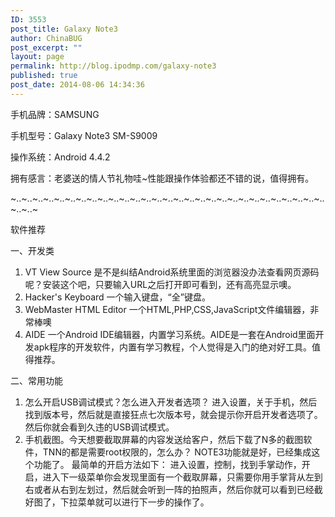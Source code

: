 ```yaml
---
ID: 3553
post_title: Galaxy Note3
author: ChinaBUG
post_excerpt: ""
layout: page
permalink: http://blog.ipodmp.com/galaxy-note3
published: true
post_date: 2014-08-06 14:34:36
---
```

手机品牌：SAMSUNG

手机型号：Galaxy Note3 SM-S9009

操作系统：Android 4.4.2

拥有感言：老婆送的情人节礼物哇~性能跟操作体验都还不错的说，值得拥有。

~..~..~..~..~..~..~..~..~..~..~..~..~..~..~..~..~..~..~..~..~..~..~..~..~..~..~..~..~..~..~..~

软件推荐

一、开发类
<ol>
	<li>VT View Source
是不是纠结Android系统里面的浏览器没办法查看网页源码呢？安装这个吧，只要输入URL之后打开即可看到，还有高亮显示噢。</li>
	<li>Hacker's Keyboard
一个输入键盘，“全”键盘。</li>
	<li>WebMaster HTML Editor
一个HTML,PHP,CSS,JavaScript文件编辑器，非常棒噢</li>
	<li>AIDE
一个Android IDE编辑器，内置学习系统。AIDE是一套在Android里面开发apk程序的开发软件，内置有学习教程，个人觉得是入门的绝对好工具。值得推荐。</li>
</ol>
二、常用功能
<ol>
	<li>怎么开启USB调试模式？怎么进入开发者选项？
进入设置，关于手机，然后找到版本号，然后就是直接狂点七次版本号，就会提示你开启开发者选项了。然后你就会看到久违的USB调试模式。</li>
	<li>手机截图。今天想要截取屏幕的内容发送给客户，然后下载了N多的截图软件，TNN的都是需要root权限的，怎么办？
NOTE3功能就是好，已经集成这个功能了。
最简单的开启方法如下：
进入设置，控制，找到手掌动作，开启，进入下一级菜单你会发现里面有一个截取屏幕，只需要你用手掌背从左到右或者从右到左划过，然后就会听到一阵的拍照声，然后你就可以看到已经截好图了，下拉菜单就可以进行下一步的操作了。</li>
</ol>